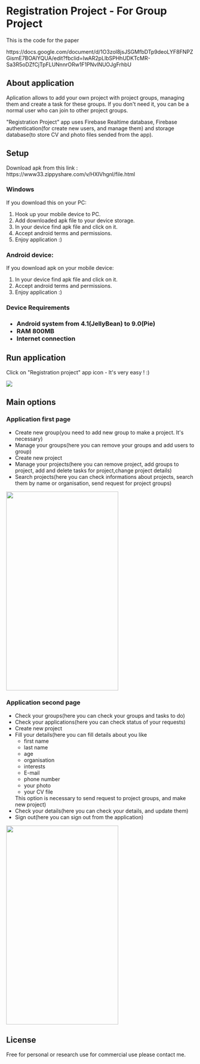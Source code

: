 <h1>Registration Project - For Group Project</h1>

<p>This is the code for the paper</p>
<p>https://docs.google.com/document/d/1O3zol8jsJSGMfbDTp9deoLYF8FNPZGismE7BOAlYQUA/edit?fbclid=IwAR2pLlbSPHhUDKTcMR-Sa3R5oDZfCjTpFLUNnnrORw1F1PNvlNUOJgFrhbU</p>

<h2>About application</h2>

<p>Aplication allows to add your own project with project groups,
managing them and create a task for these groups.
If you don't need it, you can be a normal user who can join to other project groups.</p>

<p> "Registration Project" app uses Firebase Realtime database, Firebase authentication(for create new users, and manage them) 
and storage database(to store CV and photo files sended from the app).

<h2>Setup</h2>
<p>Download apk from this link : https://www33.zippyshare.com/v/HXIVhgnl/file.html</p>

<h3>Windows</h3>
<p>If you download this on your PC:</p>
<ol>
	<li>Hook up your mobile device to PC.</li>
	<li>Add downloaded apk file to your device storage.</li>
	<li>In your device find apk file and click on it.</li>
	<li>Accept android terms and permissions.
	<li>Enjoy application :)</li>
</ol>

<h3>Android device:</h3>
<p>If you download apk on your mobile device:</p>
<ol>
	<li>In your device find apk file and click on it.</li>
	<li>Accept android terms and permissions.</li>
	<li>Enjoy application :)</li>
</ol>

<h3>Device Requirements<h3>
<ul>
	<li>Android system from 4.1(JellyBean) to 9.0(Pie)</li>
	<li>RAM 800MB</li>
	<li>Internet connection</li>
</ul>
<h2>Run application</h2>
<p>Click on "Registration project" app icon - It's very easy ! :)</p>
<img src="https://i.ibb.co/BLFqfjM/ezgif-com-video-to-gif7a9007b6427510b2.gif"/>
	
<h2>Main options</h2>
<h3>Application first page</h3>
	<ul>
	<li>Create new group(you need to add new group to make a project. It's necessary)</li>
	<li>Manage your groups(here you can remove your groups and add users to group)</li>
	<li>Create new project</li>
	<li>Manage your projects(here you can remove project, add groups to project, add and delete tasks for project,change project details)</li>
	<li>Search projects(here you can check informations about projects, search them by name or organisation, send request for project groups)</li>
	</ul>
<img src="https://s3.gifyu.com/images/zdjecie11a539175c3683307.jpg" width="300" height="533"/>

<h3>Application second page</h3>
	<ul>
	<li>Check your groups(here you can check your groups and tasks to do)</li>
	<li>Check your applications(here you can check status of your requests)</li>
	<li>Create new project</li>
	<li>Fill your details(here you can fill details about you like		
		<ul>
			<li>first name</li>
			<li>last name</li>
			<li>age</li>
			<li>organisation</li>
			<li>interests</li>
			<li>E-mail</li>
			<li>phone number</li>
			<li>your photo</li>
			<li>your CV file</li>	
		</ul> 
		This option is necessary to send request to project groups, and make new project)</li>
	<li>Check your details(here you can check your details, and update them)</li>
	<li>Sign out(here you can sign out from the application)</li>
	</ul>
<img src="https://s3.gifyu.com/images/zdjecie2134da7daa0d6e398.jpg" width="300" height="533"/>

<h2>License</h2>
<p>Free for personal or research use for commercial use please contact me.</p>
